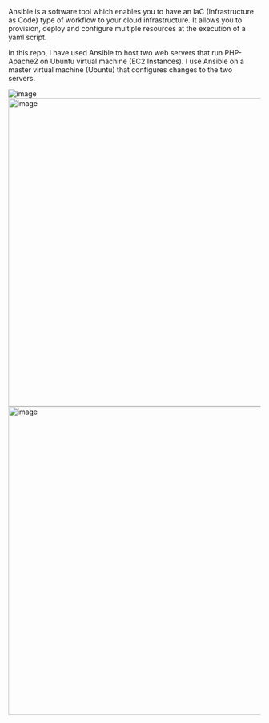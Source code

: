 Ansible is a software tool which enables you to have an IaC (Infrastructure as Code) type of workflow
to your cloud infrastructure. It allows you to provision, deploy and configure multiple resources at the execution of a yaml script.

In this repo, I have used Ansible to host two web servers that run PHP-Apache2 on Ubuntu virtual machine (EC2 Instances).
I use Ansible on a master virtual machine (Ubuntu) that configures changes to the two servers.

![image](https://github.com/graceraji/Ansible/assets/144625483/ff204420-d98b-418c-b272-fd829120aa58)
<img width="615" alt="image" src="https://github.com/graceraji/Ansible/assets/144625483/b22c823e-b7ba-4ef1-8729-8d9d15849188">
<img width="615" alt="image" src="https://github.com/graceraji/Ansible/assets/144625483/d96ac03f-1fbb-421d-8534-356f6361d0c5">

